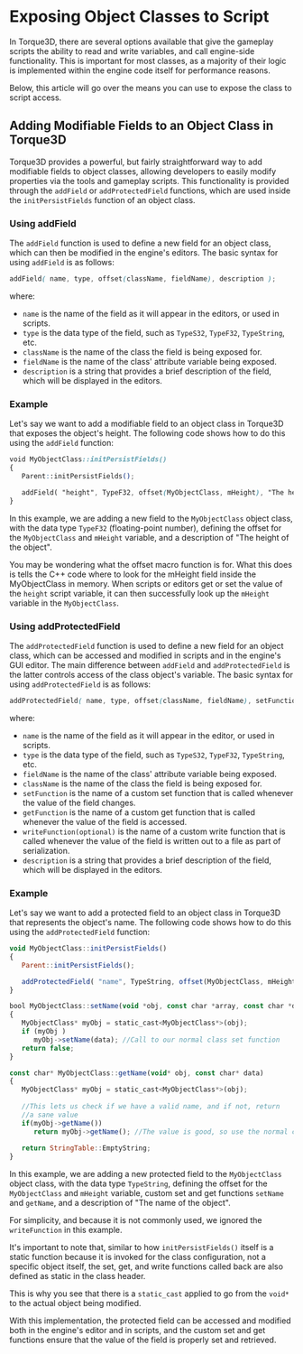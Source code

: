 # Exposing Object Classes to Script

In Torque3D, there are several options available that give the gameplay scripts the ability to read and write variables, and call engine-side functionality. This is important for most classes, as a majority of their logic is implemented within the engine code itself for performance reasons.

Below, this article will go over the means you can use to expose the class to script access.

## Adding Modifiable Fields to an Object Class in Torque3D

Torque3D provides a powerful, but fairly straightforward way to add modifiable fields to object classes, allowing developers to easily modify properties via the tools and gameplay scripts. This functionality is provided through the `addField` or `addProtectedField` functions, which are used inside the `initPersistFields` function of an object class.

### Using addField

The `addField` function is used to define a new field for an object class, which can then be modified in the engine's editors. The basic syntax for using `addField` is as follows:

```scss
addField( name, type, offset(className, fieldName), description );
```

where:

* `name` is the name of the field as it will appear in the editors, or used in scripts.
* `type` is the data type of the field, such as `TypeS32`, `TypeF32`, `TypeString`, etc.
* `className` is the name of the class the field is being exposed for.
* `fieldName` is the name of the class' attribute variable being exposed.
* `description` is a string that provides a brief description of the field, which will be displayed in the editors.

### Example

Let's say we want to add a modifiable field to an object class in Torque3D that exposes the object's height. The following code shows how to do this using the `addField` function:

```css
void MyObjectClass::initPersistFields()
{
   Parent::initPersistFields();

   addField( "height", TypeF32, offset(MyObjectClass, mHeight), "The height of the object" );
}
```

In this example, we are adding a new field to the `MyObjectClass` object class, with the data type `TypeF32` (floating-point number), defining the offset for the `MyObjectClass` and `mHeight` variable, and a description of "The height of the object".

You may be wondering what the offset macro function is for. What this does is tells the C++ code where to look for the mHeight field inside the MyObjectClass in memory. When scripts or editors get or set the value of the `height` script variable, it can then successfully look up the `mHeight` variable in the `MyObjectClass`.

### Using addProtectedField

The `addProtectedField` function is used to define a new field for an object class, which can be accessed and modified in scripts and in the engine's GUI editor. The main difference between `addField` and `addProtectedField` is the latter controls access of the class object's variable. The basic syntax for using `addProtectedField` is as follows:

```scss
addProtectedField( name, type, offset(className, fieldName), setFunction, getFunction, writeFunction, description );
```

where:

* `name` is the name of the field as it will appear in the editor, or used in scripts.
* `type` is the data type of the field, such as `TypeS32`, `TypeF32`, `TypeString`, etc.
* `fieldName` is the name of the class' attribute variable being exposed.
* `className` is the name of the class the field is being exposed for.
* `setFunction` is the name of a custom set function that is called whenever the value of the field changes.
* `getFunction` is the name of a custom get function that is called whenever the value of the field is accessed.
* `writeFunction(optional)` is the name of a custom write function that is called whenever the value of the field is written out to a file as part of serialization.
* `description` is a string that provides a brief description of the field, which will be displayed in the editors.

### Example

Let's say we want to add a protected field to an object class in Torque3D that represents the object's name. The following code shows how to do this using the `addProtectedField` function:

```javascript
void MyObjectClass::initPersistFields()
{
   Parent::initPersistFields();

   addProtectedField( "name", TypeString, offset(MyObjectClass, mHeight), &setName, &getName, "The name of the object" );
}

bool MyObjectClass::setName(void *obj, const char *array, const char *data)
{
   MyObjectClass* myObj = static_cast<MyObjectClass*>(obj);
   if (myObj )
      myObj->setName(data); //Call to our normal class set function
   return false;
}

const char* MyObjectClass::getName(void* obj, const char* data)
{
   MyObjectClass* myObj = static_cast<MyObjectClass*>(obj);
   
   //This lets us check if we have a valid name, and if not, return 
   //a sane value
   if(myObj->getName())
      return myObj->getName(); //The value is good, so use the normal class get function
   
   return StringTable::EmptyString;
}
```

In this example, we are adding a new protected field to the `MyObjectClass` object class, with the data type `TypeString`, defining the offset for the `MyObjectClass` and `mHeight` variable, custom set and get functions `setName` and `getName`, and a description of "The name of the object".&#x20;

For simplicity, and because it is not commonly used, we ignored the `writeFunction` in this example.

It's important to note that, similar to how `initPersistFields()` itself is a static function because it is invoked for the class configuration, not a specific object itself, the set, get, and write functions called back are also defined as static in the class header.

This is why you see that there is a `static_cast` applied to go from the `void*` to the actual object being modified.

With this implementation, the protected field can be accessed and modified both in the engine's editor and in scripts, and the custom set and get functions ensure that the value of the field is properly set and retrieved.
